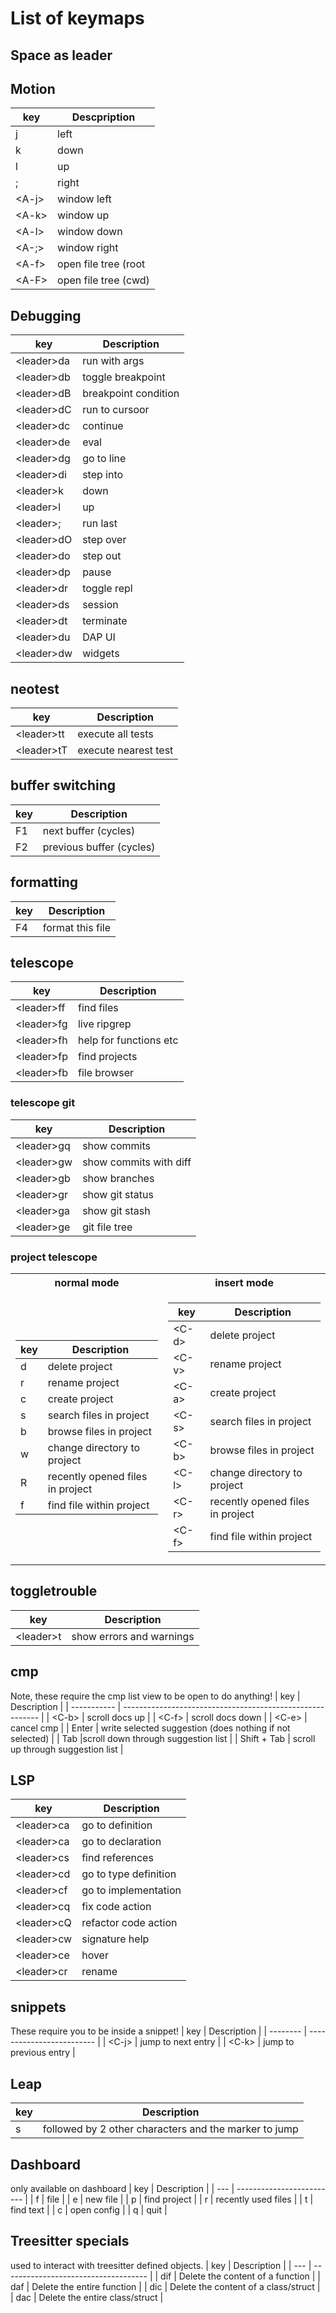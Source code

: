 # List of keymaps

## Space as leader

## Motion
| key     | Descpription              |
| ------- | ------------------------- |
| j       | left                      |
| k       | down                      |
| l       | up                        | 
| ;       | right                     |
| \<A-j\> | window left               |
| \<A-k\> | window up                 |
| \<A-l\> | window down               |
| \<A-;\> | window right              |
| \<A-f\> | open file tree (root      |
| \<A-F\> | open file tree (cwd)      |


## Debugging
| key         | Description           |
| ----------- | --------------------- |
| \<leader\>da  | run with args         |
| \<leader\>db  | toggle breakpoint     |
| \<leader\>dB  | breakpoint condition  |
| \<leader\>dC  | run to cursoor        |
| \<leader\>dc  | continue              |
| \<leader\>de  | eval                  |
| \<leader\>dg  | go to line            |
| \<leader\>di  | step into             |
| \<leader\>k   | down                  |
| \<leader\>l   | up                    |
| \<leader\>;   | run last              |
| \<leader\>dO  | step over             |
| \<leader\>do  | step out              |
| \<leader\>dp  | pause                 |
| \<leader\>dr  | toggle repl           |
| \<leader\>ds  | session               |
| \<leader\>dt  | terminate             |
| \<leader\>du  | DAP UI                |
| \<leader\>dw  | widgets               |

## neotest
| key         | Description               |
| ----------- | ------------------------- |
| \<leader\>tt  | execute all tests         |
| \<leader\>tT  | execute nearest test      |

## buffer switching
| key | Description               |
| --- | ------------------------- |
| F1  | next buffer (cycles)      |
| F2  | previous buffer (cycles)  |

## formatting
| key | Description               |
| --- | ------------------------- |
| F4  | format this file          |

## telescope
| key         | Description               |
| ----------- | ------------------------- |
| \<leader\>ff  | find files                |
| \<leader\>fg  | live ripgrep              |
| \<leader\>fh  | help for functions etc    |
| \<leader\>fp  | find projects             |
| \<leader\>fb  | file browser              |

### telescope git
| key        | Description               |
| ---------- | ------------------------- |
| \<leader\>gq | show commits              |
| \<leader\>gw | show commits with diff    |
| \<leader\>gb | show branches             | 
| \<leader\>gr | show git status           |
| \<leader\>ga | show git stash            | 
| \<leader\>ge | git file tree             | 

### project telescope
<table> <tr> <th> normal mode </th> <th> insert mode </th></tr>
<tr> <td>

| key | Description                       |
| --- | --------------------------------- |
|  d  | delete project                    |
|  r  | rename project                    |
|  c  | create project                    |
|  s  | search files in project           |
|  b  | browse files in project           |
|  w  | change directory to project       |
|  R  | recently opened files in project  |
|  f  | find file within project          |
</td> <td>

| key      | Description                       |
| -------- | --------------------------------- |
| \<C-d\>    | delete project                    |
| \<C-v\>    | rename project                    |
| \<C-a\>    | create project                    |
| \<C-s\>    | search files in project           |
| \<C-b\>    | browse files in project           |
| \<C-l\>    | change directory to project       |
| \<C-r\>    | recently opened files in project  |
| \<C-f\>    | find file within project          |

</td> </tr> </table>


## toggletrouble
| key        | Description               |
| ---------- | ------------------------- |
| \<leader\>t  | show errors and warnings  |

## cmp
Note, these require the cmp list view to be open to do anything!
| key         | Description                                               |
| ----------- | --------------------------------------------------------- |
| \<C-b\>       | scroll docs up                                            |
| \<C-f\>       | scroll docs down                                          |
| \<C-e\>       | cancel cmp                                                |
| Enter       | write selected suggestion (does nothing if not selected)  |
| Tab         |scroll down through suggestion list                        |
| Shift + Tab | scroll up through suggestion list                         |

## LSP 
| key          |  Description           |
| ------------ | ---------------------- |
|  \<leader\>ca  | go to definition       |
|  \<leader\>ca  | go to declaration      |
|  \<leader\>cs  | find references        |
|  \<leader\>cd  | go to type definition  |
|  \<leader\>cf  | go to implementation   |
|  \<leader\>cq  | fix code action        |
|  \<leader\>cQ  | refactor code action   |
|  \<leader\>cw  | signature help         |
|  \<leader\>ce  | hover                  |
|  \<leader\>cr  | rename                 |

## snippets
These require you to be inside a snippet!
| key      | Description               |
| -------- | ------------------------- |
| \<C-j\>    | jump to next entry        |
| \<C-k\>    | jump to previous entry    |

## Leap
| key      | Description                                            |
| -------- | ------------------------------------------------------ |
| s        | followed by 2 other characters and the marker to jump  |

## Dashboard
only available on dashboard
| key | Description               |
| --- | ------------------------- |
|  f  | file                      |
|  e  | new file                  |
|  p  | find project              |
|  r  | recently used files       |
|  t  | find text                 |
|  c  | open config               |
|  q  | quit                      |

## Treesitter specials
used to interact with treesitter defined objects.
| key | Description                          |
| --- | ------------------------------------ |
| dif | Delete the content of a function     |
| daf | Delete the entire function           |
| dic | Delete the content of a class/struct |
| dac | Delete the entire class/struct       |

